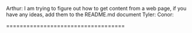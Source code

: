 Arthur: I am trying to figure out how to get content from a web page, if you have any ideas, add them to the README.md document                                                                                                Tyler:                                                                                                           Conor:

===================================


